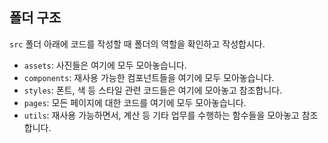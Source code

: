 ## 폴더 구조

`src` 폴더 아래에 코드를 작성할 때 폴더의 역할을 확인하고 작성합시다.

- `assets`: 사진들은 여기에 모두 모아놓습니다.
- `components`: 재사용 가능한 컴포넌트들을 여기에 모두 모아놓습니다.
- `styles`: 폰트, 색 등 스타일 관련 코드들은 여기에 모아놓고 참조합니다.
- `pages`: 모든 페이지에 대한 코드를 여기에 모두 모아놓습니다.
- `utils`: 재사용 가능하면서, 계산 등 기타 업무를 수행하는 함수들을 모아놓고 참조합니다.
